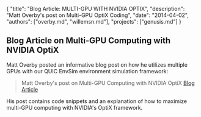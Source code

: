 {
	"title": "Blog Article: MULTI-GPU WITH NVIDIA OPTIX",
	"description": "Matt Overby's post on Multi-GPU OptiX Coding",
	"date": "2014-04-02",
	"authors": ["overby.md", "willemsn.md"],
	"projects": ["genusis.md"]
}

Blog Article on Multi-GPU Computing with NVIDIA OptiX
-----------------------------------------------------

Matt Overby posted an informative blog post on how he utilizes multiple GPUs with our QUIC EnvSim environment simulation framework:

> Matt Overby's post on Multi-GPU Computing with NVIDIA OptiX [Blog Article](http://mcexp.wordpress.com/2014/03/28/multi-gpu-with-nvidia-optix/)

His post contains code snippets and an explanation of how to maximize multi-GPU computing with NVIDIA's OptiX framework.

